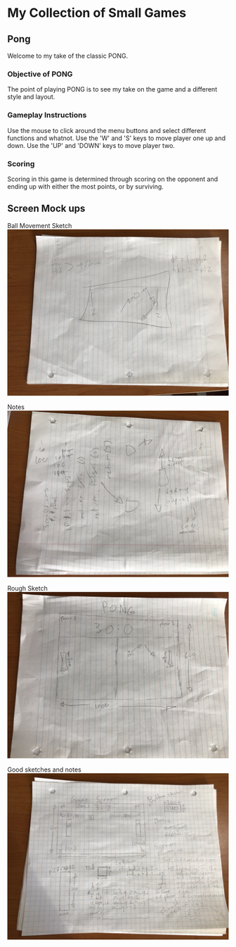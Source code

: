 # My Collection of Small Games
## Pong
Welcome to my take of the classic PONG.

### Objective of PONG
The point of playing PONG is to see my take on the game and a different style and layout.


### Gameplay Instructions
Use the mouse to click around the menu buttons and select different functions and whatnot. Use the 'W' and 'S' keys to 
move player one up and down. Use the 'UP' and 'DOWN' keys to move player two.


### Scoring
Scoring in this game is determined through scoring on the opponent and ending up with either the most points, or by 
surviving.


## Screen Mock ups

Ball Movement Sketch
![Image of ball movement sketches](https://github.com/StRobertCHSCS/final-project-so-far-so-ok/blob/master/images/ball_movement.jpg)


Notes
![Image of notes](https://github.com/StRobertCHSCS/final-project-so-far-so-ok/blob/master/images/notes.jpg)

Rough Sketch
![Image of rough sketching](https://github.com/StRobertCHSCS/final-project-so-far-so-ok/blob/master/images/rough_sketch.jpg)

Good sketches and notes
![Image of good sketches and notes](https://github.com/StRobertCHSCS/final-project-so-far-so-ok/blob/master/images/good_sketches_and_notes.jpg)
